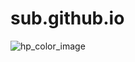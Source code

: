 # sub.github.io
![hp_color_image](https://github.com/user-attachments/assets/6dd685af-a97d-454e-a94b-3e80ba0ef784)
